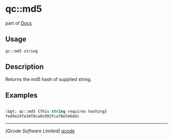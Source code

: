 qc::md5
=======

part of [Docs](.)

Usage
-----
`
        qc::md5 string
    `

Description
-----------
Returns the md5 hash of supplied string.

Examples
--------
```tcl

1&gt; qc::md5 {This string requires hashing}
fed9e24fe3df8ca8c093fca78e546ddc
```

----------------------------------
*[Qcode Software Limited] [qcode]*

[qcode]: http://www.qcode.co.uk "Qcode Software"